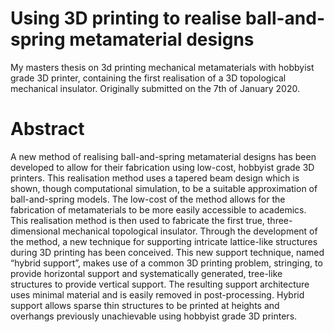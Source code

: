 # Using 3D printing to realise ball-and-spring metamaterial designs
My masters thesis on 3d printing mechanical metamaterials with hobbyist grade 3D printer, containing the first realisation of a 3D topological mechanical insulator. Originally submitted on the 7th of January 2020.

# Abstract
A new method of realising ball-and-spring metamaterial designs has been developed to allow for their fabrication using low-cost, hobbyist grade 3D printers. This realisation method uses a tapered beam design which is shown, though computational simulation, to be a suitable approximation of ball-and-spring models. The low-cost of the method allows for the fabrication of metamaterials to be more easily accessible to academics. This realisation method is then used to fabricate the first true, three-dimensional mechanical topological insulator. Through the development of the method, a new technique for supporting intricate lattice-like structures during 3D printing has been conceived. This new support technique, named “hybrid support”, makes use of a common 3D printing problem, stringing, to provide horizontal support and systematically generated, tree-like structures to provide vertical support. The resulting support architecture uses minimal material and is easily removed in post-processing. Hybrid support allows sparse thin structures to be printed at heights and overhangs previously unachievable using hobbyist grade 3D printers.

